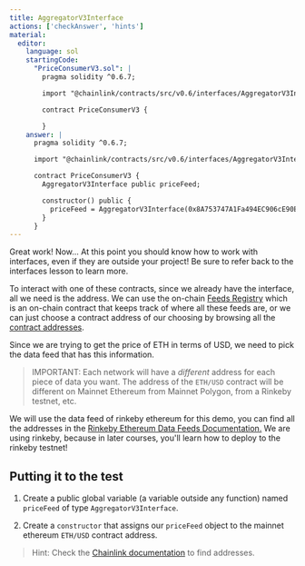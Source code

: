 ```yaml
---
title: AggregatorV3Interface
actions: ['checkAnswer', 'hints']
material:
  editor:
    language: sol
    startingCode:
      "PriceConsumerV3.sol": |
        pragma solidity ^0.6.7;

        import "@chainlink/contracts/src/v0.6/interfaces/AggregatorV3Interface.sol";

        contract PriceConsumerV3 {

        }
    answer: |
      pragma solidity ^0.6.7;

      import "@chainlink/contracts/src/v0.6/interfaces/AggregatorV3Interface.sol";

      contract PriceConsumerV3 {
        AggregatorV3Interface public priceFeed;

        constructor() public {
          priceFeed = AggregatorV3Interface(0x8A753747A1Fa494EC906cE90E9f37563A8AF630e);
        }
      }
---
```


Great work! Now... At this point you should know how to work with interfaces, even if they are outside your project! Be sure to refer back to the interfaces lesson to learn  more. 

To interact with one of these contracts, since we already have the interface, all we need is the address. We can use the on-chain [Feeds Registry](https://docs.chain.link/docs/feed-registry/) which is an on-chain contract that keeps track of where all these feeds are, or we can just choose a contract address of our choosing by browsing all the [contract addresses](https://docs.chain.link/docs/reference-contracts/).

Since we are trying to get the price of ETH in terms of USD, we need to pick the data feed that has this information. 

> IMPORTANT: Each network will have a *different* address for each piece of data you want. The address of the `ETH/USD` contract will be different on Mainnet Ethereum from Mainnet Polygon, from a Rinkeby testnet, etc.

We will use the data feed of rinkeby ethereum for this demo, you can find all the addresses in the [Rinkeby Ethereum Data Feeds Documentation.](https://docs.chain.link/docs/ethereum-addresses/#Rinkeby%20Testnet) We are using rinkeby, because in later courses, you'll learn how to deploy to the rinkeby testnet!

## Putting it to the test

1. Create a public global variable (a variable outside any function) named `priceFeed` of type `AggregatorV3Interface`. 
   
2. Create a `constructor` that assigns our `priceFeed` object to the mainnet ethereum `ETH/USD` contract address. 

> Hint: Check the [Chainlink documentation](https://docs.chain.link/docs/ethereum-addresses/#Rinkeby%20Testnet) to find addresses. 
